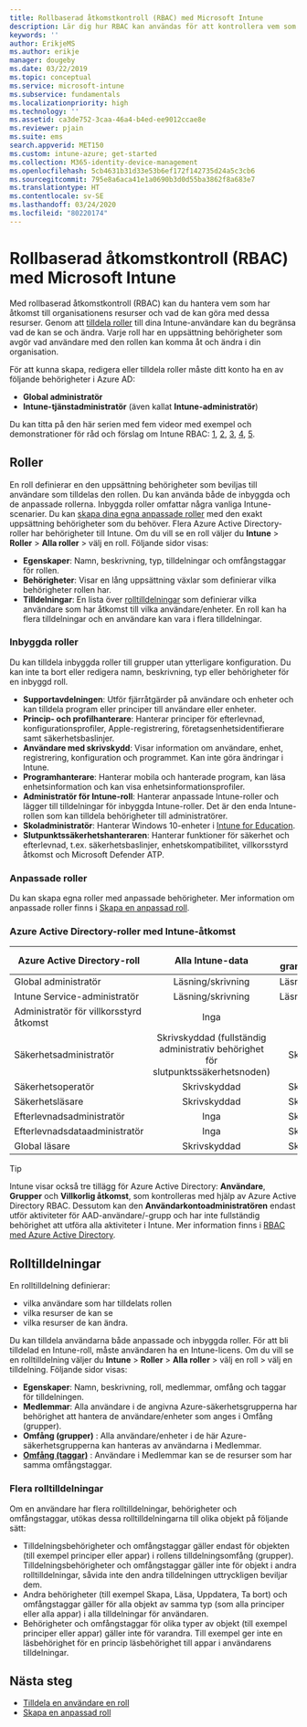 ```yaml
---
title: Rollbaserad åtkomstkontroll (RBAC) med Microsoft Intune
description: Lär dig hur RBAC kan användas för att kontrollera vem som kan utföra åtgärder och göra ändringar i Microsoft Intune.
keywords: ''
author: ErikjeMS
ms.author: erikje
manager: dougeby
ms.date: 03/22/2019
ms.topic: conceptual
ms.service: microsoft-intune
ms.subservice: fundamentals
ms.localizationpriority: high
ms.technology: ''
ms.assetid: ca3de752-3caa-46a4-b4ed-ee9012ccae8e
ms.reviewer: pjain
ms.suite: ems
search.appverid: MET150
ms.custom: intune-azure; get-started
ms.collection: M365-identity-device-management
ms.openlocfilehash: 5cb4631b31d33e53b6ef172f142735d24a5c3cb6
ms.sourcegitcommit: 795e8a6aca41e1a0690b3d0d55ba3862f8a683e7
ms.translationtype: HT
ms.contentlocale: sv-SE
ms.lasthandoff: 03/24/2020
ms.locfileid: "80220174"
---
```

# <a name="role-based-access-control-rbac-with-microsoft-intune"></a>Rollbaserad åtkomstkontroll (RBAC) med Microsoft Intune

Med rollbaserad åtkomstkontroll (RBAC) kan du hantera vem som har åtkomst till organisationens resurser och vad de kan göra med dessa resurser.  Genom att [tilldela roller](assign-role.md) till dina Intune-användare kan du begränsa vad de kan se och ändra. Varje roll har en uppsättning behörigheter som avgör vad användare med den rollen kan komma åt och ändra i din organisation.

För att kunna skapa, redigera eller tilldela roller måste ditt konto ha en av följande behörigheter i Azure AD:
- **Global administratör**
- **Intune-tjänstadministratör** (även kallat **Intune-administratör**)

Du kan titta på den här serien med fem videor med exempel och demonstrationer för råd och förslag om Intune RBAC: [1](https://www.youtube.com/watch?v=5deXLMLcnKY), [2](https://www.youtube.com/watch?v=38dnMBLuxbQ), [3](https://www.youtube.com/watch?v=6vqg9cAkMbY), [4](https://www.youtube.com/watch?v=5yOLajFFMHE), [5](https://www.youtube.com/watch?v=P5DDvsSF4Wk).

## <a name="roles"></a>Roller
En roll definierar en den uppsättning behörigheter som beviljas till användare som tilldelas den rollen.
Du kan använda både de inbyggda och de anpassade rollerna. Inbyggda roller omfattar några vanliga Intune-scenarier. Du kan [skapa dina egna anpassade roller](create-custom-role.md) med den exakt uppsättning behörigheter som du behöver. Flera Azure Active Directory-roller har behörigheter till Intune.
Om du vill se en roll väljer du **Intune** > **Roller** > **Alla roller** > välj en roll. Följande sidor visas:

- **Egenskaper**: Namn, beskrivning, typ, tilldelningar och omfångstaggar för rollen. 
- **Behörigheter**: Visar en lång uppsättning växlar som definierar vilka behörigheter rollen har.
- **Tilldelningar**: En lista över [rolltilldelningar]( assign-role.md) som definierar vilka användare som har åtkomst till vilka användare/enheter. En roll kan ha flera tilldelningar och en användare kan vara i flera tilldelningar.

### <a name="built-in-roles"></a>Inbyggda roller
Du kan tilldela inbyggda roller till grupper utan ytterligare konfiguration. Du kan inte ta bort eller redigera namn, beskrivning, typ eller behörigheter för en inbyggd roll.

- **Supportavdelningen**: Utför fjärråtgärder på användare och enheter och kan tilldela program eller principer till användare eller enheter.
- **Princip- och profilhanterare**: Hanterar principer för efterlevnad, konfigurationsprofiler, Apple-registrering, företagsenhetsidentifierare samt säkerhetsbaslinjer.
- **Användare med skrivskydd**: Visar information om användare, enhet, registrering, konfiguration och programmet. Kan inte göra ändringar i Intune.
- **Programhanterare**: Hanterar mobila och hanterade program, kan läsa enhetsinformation och kan visa enhetsinformationsprofiler.
- **Administratör för Intune-roll**: Hanterar anpassade Intune-roller och lägger till tilldelningar för inbyggda Intune-roller. Det är den enda Intune-rollen som kan tilldela behörigheter till administratörer.
- **Skoladministratör**: Hanterar Windows 10-enheter i [Intune for Education](introduction-intune-education.md).
- **Slutpunktssäkerhetshanteraren**: Hanterar funktioner för säkerhet och efterlevnad, t.ex. säkerhetsbaslinjer, enhetskompatibilitet, villkorsstyrd åtkomst och Microsoft Defender ATP.

### <a name="custom-roles"></a>Anpassade roller
Du kan skapa egna roller med anpassade behörigheter. Mer information om anpassade roller finns i [Skapa en anpassad roll](create-custom-role.md).

### <a name="azure-active-directory-roles-with-intune-access"></a>Azure Active Directory-roller med Intune-åtkomst
| Azure Active Directory-roll | Alla Intune-data | Intune-granskningsdata |
| --- | :---: | :---: |
| Global administratör | Läsning/skrivning | Läsning/skrivning |
| Intune Service-administratör | Läsning/skrivning | Läsning/skrivning |
| Administratör för villkorsstyrd åtkomst | Inga | Inga |
| Säkerhetsadministratör | Skrivskyddad (fullständig administrativ behörighet för slutpunktssäkerhetsnoden) | Skrivskyddad |
| Säkerhetsoperatör | Skrivskyddad | Skrivskyddad |
| Säkerhetsläsare | Skrivskyddad | Skrivskyddad |
| Efterlevnadsadministratör | Inga | Skrivskyddad |
| Efterlevnadsdataadministratör | Inga | Skrivskyddad |
| Global läsare | Skrivskyddad | Skrivskyddad |

> [!TIP]
> Intune visar också tre tillägg för Azure Active Directory: **Användare**, **Grupper** och **Villkorlig åtkomst**, som kontrolleras med hjälp av Azure Active Directory RBAC. Dessutom kan den **Användarkontoadministratören** endast utför aktiviteter för AAD-användare/-grupp och har inte fullständig behörighet att utföra alla aktiviteter i Intune. Mer information finns i [RBAC med Azure Active Directory](https://docs.microsoft.com/azure/active-directory/active-directory-assign-admin-roles).

## <a name="role-assignments"></a>Rolltilldelningar
En rolltilldelning definierar:

- vilka användare som har tilldelats rollen
- vilka resurser de kan se
- vilka resurser de kan ändra.

Du kan tilldela användarna både anpassade och inbyggda roller. För att bli tilldelad en Intune-roll, måste användaren ha en Intune-licens.
Om du vill se en rolltilldelning väljer du **Intune** > **Roller** > **Alla roller** > välj en roll > välj en tilldelning. Följande sidor visas:

- **Egenskaper**: Namn, beskrivning, roll, medlemmar, omfång och taggar för tilldelningen.
- **Medlemmar**: Alla användare i de angivna Azure-säkerhetsgrupperna har behörighet att hantera de användare/enheter som anges i Omfång (grupper).
- **Omfång (grupper)** : Alla användare/enheter i de här Azure- säkerhetsgrupperna kan hanteras av användarna i Medlemmar.
- **[Omfång (taggar)](scope-tags.md)** : Användare i Medlemmar kan se de resurser som har samma omfångstaggar.

### <a name="multiple-role-assignments"></a>Flera rolltilldelningar
Om en användare har flera rolltilldelningar, behörigheter och omfångstaggar, utökas dessa rolltilldelningarna till olika objekt på följande sätt:

- Tilldelningsbehörigheter och omfångstaggar gäller endast för objekten (till exempel principer eller appar) i rollens tilldelningsomfång (grupper). Tilldelningsbehörigheter och omfångstaggar gäller inte för objekt i andra rolltilldelningar, såvida inte den andra tilldelningen uttryckligen beviljar dem.
- Andra behörigheter (till exempel Skapa, Läsa, Uppdatera, Ta bort) och omfångstaggar gäller för alla objekt av samma typ (som alla principer eller alla appar) i alla tilldelningar för användaren.
- Behörigheter och omfångstaggar för olika typer av objekt (till exempel principer eller appar) gäller inte för varandra. Till exempel ger inte en läsbehörighet för en princip läsbehörighet till appar i användarens tilldelningar.

## <a name="next-steps"></a>Nästa steg
- [Tilldela en användare en roll](assign-role.md)
- [Skapa en anpassad roll](create-custom-role.md)
